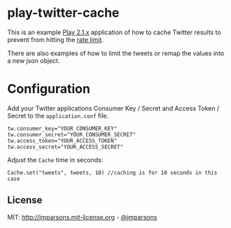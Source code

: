 # play-twitter-cache
This is an example [Play 2.1.x][play] application of how to cache Twitter results to prevent from hitting the [rate limit][twitter-limit].

There are also examples of how to limit the tweets or remap the values into a new json object.

# Configuration
Add your Twitter applications Consumer Key / Secret and Access Token / Secret to the `application.conf` file.

    tw.consumer_key="YOUR_CONSUMER_KEY"
    tw.consumer_secret="YOUR_CONSUMER_SECRET"
    tw.access_token="YOUR_ACCESS_TOKEN"
    tw.access_secret="YOUR_ACCESS_SECRET"

Adjust the `Cache` time in seconds:

    Cache.set("tweets", tweets, 10) //caching is for 10 seconds in this case

## License
MIT: <http://jmparsons.mit-license.org> - [@jmparsons](http://twitter.com/jmparsons)

[play]: http://www.playframework.org/
[twitter-limit]: https://dev.twitter.com/docs/rate-limiting/1.1